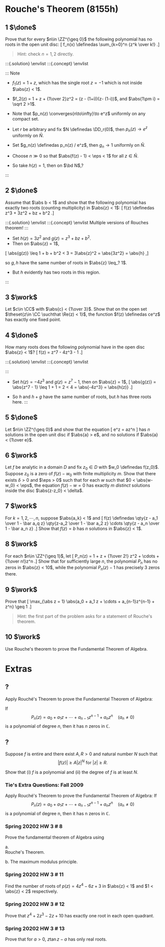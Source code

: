 # Rouche's Theorem (8155h)

## 1 $\done$

Prove that for every $n\in \ZZ^{\geq 0}$ the following polynomial has no roots in the open unit disc:
\[
f_n(x) \definedas \sum_{k=0}^n {z^k \over k!}
.\]

> Hint: check $n=1,2$ directly.

:::{.solution}
\envlist
:::{.concept}
\envlist

:::
Note

- $f_1(z) = 1+z$, which has the single root $z=-1$ which is not inside $\abs{z} < 1$.
- $f_2(z) = 1 + z + {1\over 2}z^2 = (z - (1+i))(z- (1-i))$, and $\abs{1\pm i} = \sqrt 2 >1$.

- Note that $p_n(z) \converges{n\to\infty}\to e^z$ uniformly on any compact set.
- Let $r$ be arbitrary and fix $N \definedas \DD_r(0)$, then $p_n(z) \to e^z$ uniformly on $\bar{N}$.
- Set $g_n(z) \definedas p_n(z) / e^z$, then $g_n \to 1$ uniformly on $\bar N$.
- Choose $n\gg 0$ so that $\abs{f(z) - 1} < \eps < 1$ for all $z\in \bar{N}$.
- So take $h(z) = 1$, then on $\bd N$,?

:::


## 2 $\done$
Assume that $\abs b < 1$ and show that the following polynomial has exactly two roots (counting multiplicity) in $\abs{z} < 1$:
\[
f(z) \definedas z^3 + 3z^2 + bz + b^2
.\]

:::{.solution}
\envlist
:::{.concept}
\envlist
Multiple versions of Rouches theorem!
:::

- Set $h(z) = 3z^2$ and $g(z) = z^3 + bz + b^2$.
- Then on $\abs{z} = 1$,

\[
\abs{g(z)} \leq 1 + b + b^2 < 3 = 3\abs{z}^2 = \abs{3z^2} = \abs{h}
,\]

  so $g, h$ have the same number of roots in $\abs{z} \leq_? 1$.

- But $h$ evidently has two roots in this region.

:::


## 3 $\work$
Let $c\in \CC$ with $\abs{c} < {1\over 3}$.
Show that on the open set $\theset{z\in \CC \suchthat \Re(z) < 1}$, the function $f(z) \definedas ce^z$ has exactly one fixed point.


## 4 $\done$
How many roots does the following polynomial have in the open disc $\abs{z} < 1$?
\[
f(z) = z^7 - 4z^3 - 1
.\]

:::{.solution}
\envlist
:::{.concept}
\envlist

:::
- Set $h(z) = -4z^3$ and $g(z) = z^7 - 1$, then on $\abs{z} = 1$,
\[
\abs{g(z)} = \abs{z^7 - 1} \leq 1 + 1 = 2 < 4 = \abs{-4z^3} = \abs{h(z)}
.\]

- So $h$ and $h+g$ have the same number of roots, but $h$ has three roots here.
:::


## 5 $\done$
Let $n\in \ZZ^{\geq 0}$ and show that the equation
\[
e^z = az^n
\]
has $n$ solutions in the open unit disc if $\abs{a} > e$, and no solutions if $\abs{a} < {1\over e}$.

## 6 $\work$
Let $f$ be analytic in a domain $D$ and fix $z_0 \in D$ with $w_0 \definedas f(z_0)$.
Suppose $z_0$ is a zero of $f(z) - w_0$ with finite multiplicity $m$.
Show that there exists $\delta >0$ and $\eps > 0$ such that for each $w$ such that $0 < \abs{w-w_0} < \eps$, the equation $f(z) - w = 0$ has exactly $m$ *distinct* solutions inside the disc $\abs{z-z_0} < \delta$.


## 7 $\work$
For $k=1,2,\cdots, n$, suppose $\abs{a_k} < 1$ and
\[
f(z) \definedas \qty{z - a_1 \over 1 - \bar a_q z} \qty{z-a_2 \over 1 - \bar a_2 z} \cdots \qty{z - a_n \over 1 - \bar a_n z}
.\]
Show that $f(z) = b$ has $n$ solutions in $\abs{z} < 1$.


## 8 $\work$
For each $n\in \ZZ^{\geq 1}$, let
\[
P_n(z) = 1 + z + {1\over 2!} z^2 + \cdots + {1\over n!}z^n
.\]
Show that for sufficiently large $n$, the polynomial $P_n$ has no zeros in $\abs{z} < 10$, while the polynomial $P_n(z) - 1$ has precisely 3 zeros there.

## 9 $\work$
Prove that
\[
\max_{\abs z = 1} \abs{a_0 + a_1 z + \cdots + a_{n-1}z^{n-1} + z^n} \geq 1
.\]

> Hint: the first part of the problem asks for a statement of Rouche's theorem.

## 10 $\work$
Use Rouche's theorem to prove the Fundamental Theorem of Algebra.



# Extras


## ?
Apply Rouché's Theorem to prove the Fundamental Theorem of Algebra: 

If
$$
P_n(z) = a_0 + a_1z + \cdots + a_{n-1}z^{n-1} + a_nz^n\quad  (a_n \neq 0)
$$
is a polynomial of degree $n$, then it has $n$ zeros in $\mathbb{C}$.


## ?
Suppose $f$ is entire and there exist $A, R >0$ and natural number
$N$ such that 
$$|f(z)| \geq A |z|^N\ \text{for}\ |z| \geq R.$$ 

Show that (i) $f$ is a polynomial and (ii) the degree of $f$ is at least
$N$.

### Tie's Extra Questions: Fall 2009

Apply Rouché's Theorem to prove the Fundamental Theorem of Algebra: If
$$P_n(z) = a_0 + a_1z + \cdots + a_{n-1}z^{n-1} + a_nz^n\quad  (a_n \neq 0)$$
is a polynomial of degree n, then it has n zeros in $\mathbb C$.

### Spring 20202 HW 3 #  8

Prove the fundamental theorem of Algebra using

a.  
Rouche's Theorem.

b. 
The maximum modulus principle.

### Spring 20202 HW 3 #  11

Find the number of roots of $p(z) = 4z^4 - 6z + 3$ in $\abs{z} < 1$ and
$1 < \abs{z} < 2$ respectively.

### Spring 20202 HW 3 #  12

Prove that $z^4 + 2z^3 -2z + 10$ has exactly one root in each open
quadrant.

### Spring 20202 HW 3 #  13

Prove that for $a> 0$, $z\tan z - a$ has only real roots.

